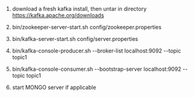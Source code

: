 1. download a fresh kafka install, then untar in directory
https://kafka.apache.org/downloads

2. bin/zookeeper-server-start.sh config/zookeeper.properties 
3. bin/kafka-server-start.sh config/server.properties

4. bin/kafka-console-producer.sh --broker-list localhost:9092 --topic topic1

5. bin/kafka-console-consumer.sh --bootstrap-server localhost:9092 --topic topic1

6. start MONGO server if applicable
